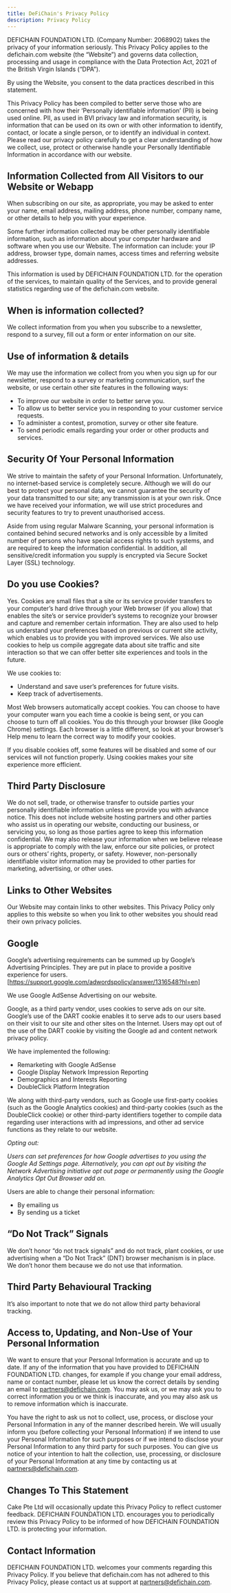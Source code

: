 ```yaml
---
title: DeFiChain's Privacy Policy
description: Privacy Policy
---
```


DEFICHAIN FOUNDATION LTD. (Company Number: 2068902) takes the privacy of your information seriously. This Privacy Policy applies to the defichain.com website (the “Website”) and governs data collection, processing and usage in compliance with the Data Protection Act, 2021 of the British Virgin Islands (“DPA”).

By using the Website, you consent to the data practices described in this statement.

This Privacy Policy has been compiled to better serve those who are concerned with how their ‘Personally identifiable information’ (PII) is being used online. PII, as used in BVI privacy law and information security, is information that can be used on its own or with other information to identify, contact, or locate a single person, or to identify an individual in context. Please read our privacy policy carefully to get a clear understanding of how we collect, use, protect or otherwise handle your Personally Identifiable Information in accordance with our website.

## Information Collected from All Visitors to our Website or Webapp

When subscribing on our site, as appropriate, you may be asked to enter your name, email address, mailing address, phone number, company name, or other details to help you with your experience.

Some further information collected may be other personally identifiable information, such as information about your computer hardware and software when you use our Website. The information can include: your IP address, browser type, domain names, access times and referring website addresses.

This information is used by DEFICHAIN FOUNDATION LTD. for the operation of the services, to maintain quality of the Services, and to provide general statistics regarding use of the defichain.com website.

## When is information collected?

We collect information from you when you subscribe to a newsletter, respond to a survey, fill out a form or enter information on our site.

## Use of information & details

We may use the information we collect from you when you sign up for our newsletter, respond to a survey or marketing communication, surf the website, or use certain other site features in the following ways:

- To improve our website in order to better serve you.
- To allow us to better service you in responding to your customer service requests.
- To administer a contest, promotion, survey or other site feature.
- To send periodic emails regarding your order or other products and services.

## Security Of Your Personal Information

We strive to maintain the safety of your Personal Information. Unfortunately, no internet-based service is completely secure. Although we will do our best to protect your personal data, we cannot guarantee the security of your data transmitted to our site; any transmission is at your own risk. Once we have received your information, we will use strict procedures and security features to try to prevent unauthorised access.

Aside from using regular Malware Scanning, your personal information is contained behind secured networks and is only accessible by a limited number of persons who have special access rights to such systems, and are required to keep the information confidential. In addition, all sensitive/credit information you supply is encrypted via Secure Socket Layer (SSL) technology.

## Do you use Cookies?

Yes. Cookies are small files that a site or its service provider transfers to your computer’s hard drive through your Web browser (if you allow) that enables the site’s or service provider’s systems to recognize your browser and capture and remember certain information. They are also used to help us understand your preferences based on previous or current site activity, which enables us to provide you with improved services. We also use cookies to help us compile aggregate data about site traffic and site interaction so that we can offer better site experiences and tools in the future.

We use cookies to:

- Understand and save user’s preferences for future visits.
- Keep track of advertisements.

Most Web browsers automatically accept cookies. You can choose to have your computer warn you each time a cookie is being sent, or you can choose to turn off all cookies. You do this through your browser (like Google Chrome) settings. Each browser is a little different, so look at your browser’s Help menu to learn the correct way to modify your cookies.

If you disable cookies off, some features will be disabled and some of our services will not function properly. Using cookies makes your site experience more efficient.

## Third Party Disclosure

We do not sell, trade, or otherwise transfer to outside parties your personally identifiable information unless we provide you with advance notice. This does not include website hosting partners and other parties who assist us in operating our website, conducting our business, or servicing you, so long as those parties agree to keep this information confidential. We may also release your information when we believe release is appropriate to comply with the law, enforce our site policies, or protect ours or others’ rights, property, or safety. However, non-personally identifiable visitor information may be provided to other parties for marketing, advertising, or other uses.

## Links to Other Websites

Our Website may contain links to other websites. This Privacy Policy only applies to this website so when you link to other websites you should read their own privacy policies.

## Google

Google’s advertising requirements can be summed up by Google’s Advertising Principles. They are put in place to provide a positive experience for users. [https://support.google.com/adwordspolicy/answer/1316548?hl=en]

We use Google AdSense Advertising on our website.

Google, as a third party vendor, uses cookies to serve ads on our site. Google’s use of the DART cookie enables it to serve ads to our users based on their visit to our site and other sites on the Internet. Users may opt out of the use of the DART cookie by visiting the Google ad and content network privacy policy.

We have implemented the following:

- Remarketing with Google AdSense
- Google Display Network Impression Reporting
- Demographics and Interests Reporting
- DoubleClick Platform Integration

We along with third-party vendors, such as Google use first-party cookies (such as the Google Analytics cookies) and third-party cookies (such as the DoubleClick cookie) or other third-party identifiers together to compile data regarding user interactions with ad impressions, and other ad service functions as they relate to our website.

_Opting out:_

_Users can set preferences for how Google advertises to you using the Google Ad Settings page. Alternatively, you can opt out by visiting the Network Advertising initiative opt out page or permanently using the Google Analytics Opt Out Browser add on._

Users are able to change their personal information:

- By emailing us
- By sending us a ticket

## “Do Not Track” Signals

We don’t honor “do not track signals” and do not track, plant cookies, or use advertising when a “Do Not Track” (DNT) browser mechanism is in place. We don’t honor them because we do not use that information.

## Third Party Behavioural Tracking

It’s also important to note that we do not allow third party behavioral tracking.

## Access to, Updating, and Non-Use of Your Personal Information

We want to ensure that your Personal Information is accurate and up to date. If any of the information that you have provided to DEFICHAIN FOUNDATION LTD. changes, for example if you change your email address, name or contact number, please let us know the correct details by sending an email to [partners@defichain.com](mailto:partners@defichain.com). You may ask us, or we may ask you to correct information you or we think is inaccurate, and you may also ask us to remove information which is inaccurate.

You have the right to ask us not to collect, use, process, or disclose your Personal Information in any of the manner described herein. We will usually inform you (before collecting your Personal Information) if we intend to use your Personal Information for such purposes or if we intend to disclose your Personal Information to any third party for such purposes. You can give us notice of your intention to halt the collection, use, processing, or disclosure of your Personal Information at any time by contacting us at [partners@defichain.com](mailto:partners@defichain.com).

## Changes To This Statement

Cake Pte Ltd will occasionally update this Privacy Policy to reflect customer feedback. DEFICHAIN FOUNDATION LTD. encourages you to periodically review this Privacy Policy to be informed of how DEFICHAIN FOUNDATION LTD. is protecting your information.

## Contact Information

DEFICHAIN FOUNDATION LTD. welcomes your comments regarding this Privacy Policy. If you believe that defichain.com has not adhered to this Privacy Policy, please contact us at support at [partners@defichain.com](mailto:partners@defichain.com).
